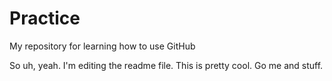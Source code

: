 # Practice
My repository for learning how to use GitHub

So uh, yeah. I'm editing the readme file. This is pretty cool. Go me and stuff.

